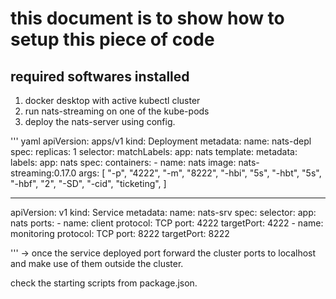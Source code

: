 # this document is to show how to setup this piece of code

## required softwares installed

1. docker desktop with active kubectl cluster
2. run nats-streaming on one of the kube-pods
3. deploy the nats-server using config.

''' yaml
apiVersion: apps/v1
kind: Deployment
metadata:
name: nats-depl
spec:
replicas: 1
selector:
matchLabels:
app: nats
template:
metadata:
labels:
app: nats
spec:
containers: - name: nats
image: nats-streaming:0.17.0
args:
[
"-p",
"4222",
"-m",
"8222",
"-hbi",
"5s",
"-hbt",
"5s",
"-hbf",
"2",
"-SD",
"-cid",
"ticketing",
]

---

apiVersion: v1
kind: Service
metadata:
name: nats-srv
spec:
selector:
app: nats
ports: - name: client
protocol: TCP
port: 4222
targetPort: 4222 - name: monitoring
protocol: TCP
port: 8222
targetPort: 8222

'''
-> once the service deployed port forward the cluster ports to localhost and make use of them outside the cluster.

check the starting scripts from package.json.
